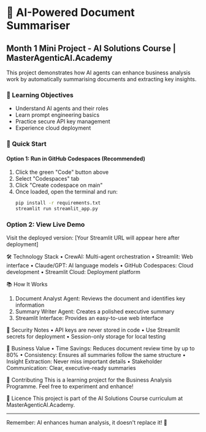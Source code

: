 # 🤖 AI-Powered Document Summariser

## Month 1 Mini Project - AI Solutions Course | MasterAgenticAI.Academy

This project demonstrates how AI agents can enhance business analysis work by automatically summarising documents and extracting key insights.

### 🎯 Learning Objectives

- Understand AI agents and their roles
- Learn prompt engineering basics
- Practice secure API key management
- Experience cloud deployment

### 🚀 Quick Start

#### Option 1: Run in GitHub Codespaces (Recommended)
1. Click the green "Code" button above
2. Select "Codespaces" tab
3. Click "Create codespace on main"
4. Once loaded, open the terminal and run:
   ```bash
   pip install -r requirements.txt
   streamlit run streamlit_app.py

### Option 2: View Live Demo
Visit the deployed version: [Your Streamlit URL will appear here after deployment]

🛠️ Technology Stack
•	CrewAI: Multi-agent orchestration
•	Streamlit: Web interface
•	Claude/GPT: AI language models
•	GitHub Codespaces: Cloud development
•	Streamlit Cloud: Deployment platform

📚 How It Works
1.	Document Analyst Agent: Reviews the document and identifies key information
2.	Summary Writer Agent: Creates a polished executive summary
3.	Streamlit Interface: Provides an easy-to-use web interface

🔐 Security Notes
•	API keys are never stored in code
•	Use Streamlit secrets for deployment
•	Session-only storage for local testing

📖 Business Value
•	Time Savings: Reduces document review time by up to 80%
•	Consistency: Ensures all summaries follow the same structure
•	Insight Extraction: Never miss important details
•	Stakeholder Communication: Clear, executive-ready summaries

🤝 Contributing
This is a learning project for the Business Analysis Programme. Feel free to experiment and enhance!

📝 Licence
This project is part of the AI Solutions Course curriculum at MasterAgenticAI.Academy.
________________________________________
Remember: AI enhances human analysis, it doesn't replace it! 🌟

